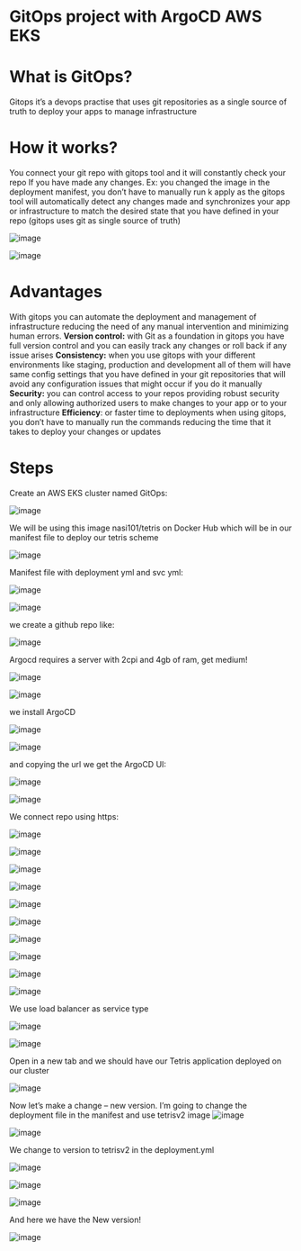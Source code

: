 # GitOps project with ArgoCD AWS EKS

# What is GitOps?

Gitops it’s a devops practise that uses git repositories as a single source of truth to deploy your apps to manage infrastructure

# How it works?

You connect your git repo with gitops tool and it will constantly check your repo If you have made any changes. Ex: you changed the image in the deployment manifest, you don’t have to manually run k apply as the gitops tool will automatically detect any changes made and synchronizes your app or infrastructure to match the desired state that you have defined in your repo (gitops uses git as single source of truth)


![image](https://github.com/user-attachments/assets/a55a863b-2278-49c1-bbcc-c2b5ffa45c17)

![image](https://github.com/user-attachments/assets/909bb56a-bb59-4de1-a7cb-32998e431866)

# Advantages

With gitops you can automate the deployment and management of infrastructure reducing the need of any manual intervention and minimizing human errors.
**Version control:** with Git as a foundation in gitops you have full version control and you can easily track any changes or roll back if any issue arises
**Consistency:** when you use gitops with your different environments like staging, production and development all of them will have same config settings that you have defined in your git repositories that will avoid any configuration issues that might occur if you do it manually
**Security:** you can control access to your repos providing robust security and only allowing authorized users to make changes to your app or to your infrastructure
**Efficiency**: or faster time to deployments when using gitops, you don’t have to manually run the commands reducing the time that it takes to deploy your changes or updates

# Steps

Create an AWS EKS cluster named GitOps:

![image](https://github.com/user-attachments/assets/9da429da-754b-41d9-a6a3-f4698a637649)

We will be using this image nasi101/tetris on Docker Hub which will be in our manifest file to deploy our tetris scheme

![image](https://github.com/user-attachments/assets/ffe32dc1-f5ba-4311-8703-a74ca4ac621d)

Manifest file with deployment yml and svc yml:

![image](https://github.com/user-attachments/assets/02d6557d-ca97-405e-848b-d7299e17640c)


![image](https://github.com/user-attachments/assets/ee277876-ba12-4f22-a22b-461302a054ed)

we create a github repo like:

![image](https://github.com/user-attachments/assets/266fa776-fb3f-432f-bd09-c7432a9ff8df)

Argocd requires a server with 2cpi and 4gb of ram, get medium!

![image](https://github.com/user-attachments/assets/c3aadc50-d02f-4d06-a467-ce95cddcfc5d)


![image](https://github.com/user-attachments/assets/cbfa1b1d-8e8e-4d2e-a55e-5bfd6dc435fe)

we install ArgoCD

![image](https://github.com/user-attachments/assets/50fae98b-aef5-4770-931a-c03d83cdf63f)

![image](https://github.com/user-attachments/assets/455249f3-a764-480a-a91e-4b1977f32b5b)

and copying the url we get the ArgoCD UI:

![image](https://github.com/user-attachments/assets/720a9b7a-0078-4ba0-adb5-8e1b06592aba)


![image](https://github.com/user-attachments/assets/08133900-7c6a-42ff-b2b1-0e2277b5347b)

We connect repo using https:

![image](https://github.com/user-attachments/assets/933e886c-b5c8-4333-90df-84b375efe838)


![image](https://github.com/user-attachments/assets/fbece089-fa4e-4c84-83c3-7c8ddc205631)


![image](https://github.com/user-attachments/assets/6f88bb12-c7e8-4a60-9d24-7ff3d374efa5)


![image](https://github.com/user-attachments/assets/4ce1fd21-3f2f-41d0-bfec-a4d6844b5e6f)


![image](https://github.com/user-attachments/assets/0a0ea505-cc2e-4d40-ba3b-16c5a727b4f5)


![image](https://github.com/user-attachments/assets/85227726-1d4f-4caa-ba0f-0bca11239f34)


![image](https://github.com/user-attachments/assets/3d7aff73-6c9c-4507-ab90-9af11a26f0ce)


![image](https://github.com/user-attachments/assets/4cf9e38f-16d8-455b-819c-076e47aea586)


![image](https://github.com/user-attachments/assets/61549518-6e18-465a-abe3-3424ef947143)


![image](https://github.com/user-attachments/assets/5b5c62f1-d3de-484e-9316-05d5a37e256e)

We use load balancer as service type

![image](https://github.com/user-attachments/assets/f48b24fd-5eb7-444e-bb62-54eef2cbd893)


![image](https://github.com/user-attachments/assets/c02d6145-9968-42f1-b1e0-12094dfbd110)


Open in a new tab and we should have our Tetris application deployed on our cluster

![image](https://github.com/user-attachments/assets/3d86e364-8819-4d39-af38-4d03334f8154)

Now let’s make a change – new version. I’m going to change the deployment file in the manifest and use tetrisv2 image ![image](https://github.com/user-attachments/assets/489301c0-0772-470c-964a-d3fe46ec45f6)

![image](https://github.com/user-attachments/assets/96ea6b9a-6e95-44f7-8de6-d95d6a3209b2)

We change to version to tetrisv2 in the deployment.yml

![image](https://github.com/user-attachments/assets/9c8a517a-73b6-4ddc-b116-76b26861d39e)


![image](https://github.com/user-attachments/assets/c6f01640-de73-4756-8df9-ff0cf3f3a6b8)

![image](https://github.com/user-attachments/assets/5667bb5a-6159-4e13-9584-3ec2268ae687)

And here we have the New version!

![image](https://github.com/user-attachments/assets/7a8620d4-aa63-404d-93cd-9051cde5b061)


